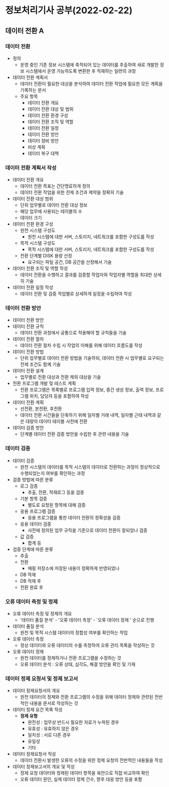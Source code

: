 # 정보처리기사 공부(2022-02-22)

## 데이터 전환 A

### 데이터 전환

* 정의
  * 운영 중인 기존 정보 시스템에 축적되어 있는 데이터를 추출하여 새로 개발한 정보 시스템에서 운영 가능하도록 변환한 후 적재하는 일련의 과정
* 데이터 전환 계획서
  * 데이터 전환이 필요한 대상을 분석하여 데이터 전환 작업에 필요한 모든 계획을 기록하는 문서
  * 주요 항목
    * 데이터 전환 개요
    * 데이터 전환 대상 및 범위
    * 데이터 전환 환경 구성
    * 데이터 전환 조직 및 역할
    * 데이터 전환 일정
    * 데이터 전환 방안
    * 데이터 정비 방안
    * 비상 계획
    * 데이터 복구 대책



### 데이터 전환 계획서 작성

* 데이터 전환 개요
  * 데이터 전환 목표는 간단명료하게 정의
  * 데이터 전환 작업을 위한 전제 조건과 제약을 정확히 기술
* 데이터 전환 대상 범위
  * 단위 업무별로 데이터 전환 대상 정보
  * 해당 업무에 사용되는 테이블의 수
  * 데이터 크기
* 데이터 전환 환경 구성
  * 원천 시스템 구성도
    * 원천 시스템에 대한 서버, 스토리지, 네트워크를 포함한 구성도를 작성
  * 목적 시스템 구성도
    * 목적 시스템에 대한 서버, 스토리지, 네트워크를 포함한 구성도를 작성
  * 전환 단계별 DISK 용량 산정
    * 요구되는 파일 공간, DB 공간을 산정해서 기술
* 데이터 전환 조직 및 역할 작성
  * 데이터 전환을 수행하고 결과를 검증할 작업자와 작업자별 역할을 최대한 상세히 기술
* 데이터 전환 일정 작성
  * 데이터 전환 및 검증 작업별로 상세하게 일정을 수립하여 작성





### 데이터 전환 방안

* 데이터 전환 방안
* 데이터 전환 규칙
  * 데이터 전환 과정에서 공통으로 적용해야 할 규칙들을 기술
* 데이터 전환 절차
  * 데이터 전환 절차 수립 시 작업의 이해를 위해 데이터 흐름도를 작성
* 데이터 전환 방법
  * 단위 업무별로 데이터 전환 방법을 기술하되, 데이터 전환 시 업무별로 요구되는 전제 조건도 함께 기술
* 데이터 전환 설계
  * 업무별로 전환 대상과 전환 제외 대상을 기술
* 전환 프로그램 개발 및 테스트 계획
  * 전환 프로그램은 목록별로 프로그램 입력 정보, 중간 생성 정보, 출력 정보, 프로그램 위치, 담당자 등을 포함하여 작성
* 데이터 전환 계획
  * 선전환, 본전환, 후전환
  * 데이터 전환 시간들을 단축하기 위해 일자별  거래 내역, 일자별 근태 내역과 같은 대량의 데이터 테이블 사전에 전환
* 데이터 검증 방안
  * 단계별 데이터 전환 검증 방안을 수립한 후 관련 내용을 기술





### 데이터 검증

* 데이터 검증
  * 원천 시스템의 데이터를 목적 시스템의 데이터로 전환하는 과정이 정상적으로 수행되었는지 여부를 확인하는 과정
* 검증 방법에 따른 분류
  * 로그 검증
    * 추출, 전환, 적재로그 등을 검증
  * 기본 항목 검증
    * 별도로 요청된 항목에 대해 검증
  * 응용 프로그램 검증
    * 응용 프로그램을 통한 데이터 전환의 정확성을 검증
  * 응용 데이터 검증
    * 사전에 정의된 업무 규칙을 기준으로 데이터 전환이 잘되었나 검증
  * 값 검증
    * 합계 등
* 검증 단계에 따른 분류
  * 추출
  * 전환
    * 매핑 저장소에 저장된 내용이 정확하게 반영되었나
  * DB 적재
  * DB 적재 후
  * 전환 완료 후





### 오류 데이터 측정 및 정제

* 오류 데이터 측정 및 정제의 개요
  * '데이터 품질 분석' - '오류 데이터 측정' - '오류 데이터 정제 ' 순으로 진행
* 데이터 품질 분석
  * 원천 및 목적 시스템 데이터의 정합성 여부를 확인하는 작업
* 오류 데이터 측정
  * 정상 데이터와 오류 데이터의 수를 측정하여 오류 관리 목록을 작성하는 것
* 오류 데이터 정제
  * 원천 데이터를 정제하거나 전환 프로그램을 수정하는 것
  * 오류 데이터 분석 : 오류 상태, 심각도, 해결 방안을 확인 및 기재



### 데이터 정제 요청서 및 정제 보고서

* 데이터 정제요청서의 개요
  * 원천 데이터의 정제와 전환 프로그램의 수정을 위해 데이터 정제와 관련된 전반적인 내용을 문서로 작성하는 것
* 데이터 정제 요건 목록 작성
  * **정제 유형**
    * 완전성 : 업무상 반드시 필요한 자료가 누락된 경우
    * 유효성 : 유효하지 않은 경우
    * 일치성 : 서로 다른 경우
    * 유일성
    * 기타
* 데이터 정제요청서 작성
  * 데이터 전환시 발생한 오류의 수정을 위한 정제 요청의 전반적인 내용들을 작성
* 데이터 정제보고서의 개요 및 작성
  * 정제 요청 데이터와 정제된 데이터 항목을 육안으로 직접 비교하여 확인
  * 오류 데이터 원인, 실제 데이터 정제 건수, 향후 대응 방안 등을 포함